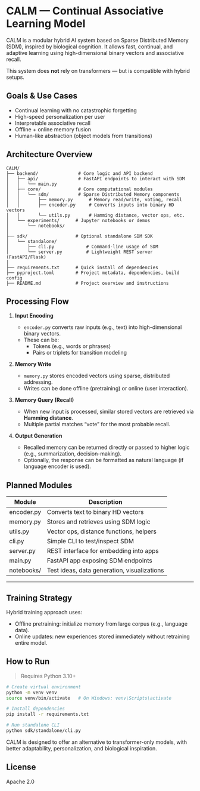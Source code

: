 # CALM — Continual Associative Learning Model

CALM is a modular hybrid AI system based on Sparse Distributed Memory (SDM), inspired by biological cognition. It allows fast, continual, and adaptive learning using high-dimensional binary vectors and associative recall.

This system does **not** rely on transformers — but is compatible with hybrid setups.


## Goals & Use Cases

- Continual learning with no catastrophic forgetting
- High-speed personalization per user
- Interpretable associative recall
- Offline + online memory fusion
- Human-like abstraction (object models from transitions)

## Architecture Overview
```
CALM/
├── backend/               # Core logic and API backend
│   ├── api/               # FastAPI endpoints to interact with SDM
│   │   └── main.py
│   ├── core/              # Core computational modules
│   │   └── sdm/           # Sparse Distributed Memory components
│   │       ├── memory.py      # Memory read/write, voting, recall
│   │       ├── encoder.py     # Converts inputs into binary HD vectors
│   │       └── utils.py       # Hamming distance, vector ops, etc.
│   └── experiments/      # Jupyter notebooks or demos
│       └── notebooks/
│
├── sdk/                  # Optional standalone SDM SDK
│   └── standalone/
│       ├── cli.py            # Command-line usage of SDM
│       └── server.py         # Lightweight REST server (FastAPI/Flask)
│
├── requirements.txt      # Quick install of dependencies
├── pyproject.toml        # Project metadata, dependencies, build config
├── README.md             # Project overview and instructions
```

## Processing Flow

1. **Input Encoding**
    - `encoder.py` converts raw inputs (e.g., text) into high-dimensional binary vectors.
    - These can be:
        - Tokens (e.g., words or phrases)
        - Pairs or triplets for transition modeling

2. **Memory Write**
    - `memory.py` stores encoded vectors using sparse, distributed addressing.
    - Writes can be done offline (pretraining) or online (user interaction).

3. **Memory Query (Recall)**
    - When new input is processed, similar stored vectors are retrieved via **Hamming distance**.
    - Multiple partial matches “vote” for the most probable recall.

4. **Output Generation**
    - Recalled memory can be returned directly or passed to higher logic (e.g., summarization, decision-making).
    - Optionally, the response can be formatted as natural language (if language encoder is used).


## Planned Modules

| Module       | Description                                |
|--------------|--------------------------------------------|
| encoder.py   | Converts text to binary HD vectors          |
| memory.py    | Stores and retrieves using SDM logic        |
| utils.py     | Vector ops, distance functions, helpers     |
| cli.py       | Simple CLI to test/inspect SDM              |
| server.py    | REST interface for embedding into apps      |
| main.py      | FastAPI app exposing SDM endpoints          |
| notebooks/   | Test ideas, data generation, visualizations |

---

## Training Strategy

Hybrid training approach uses:
  - Offline pretraining: initialize memory from large corpus (e.g., language data).
  - Online updates: new experiences stored immediately without retraining entire model.



## How to Run

> Requires Python 3.10+

```bash
# Create virtual environment
python -m venv venv
source venv/bin/activate   # On Windows: venv\Scripts\activate

# Install dependencies
pip install -r requirements.txt

# Run standalone CLI
python sdk/standalone/cli.py
```

CALM is designed to offer an alternative to transformer-only models, with better adaptability, personalization, and biological inspiration.


## License

Apache 2.0

